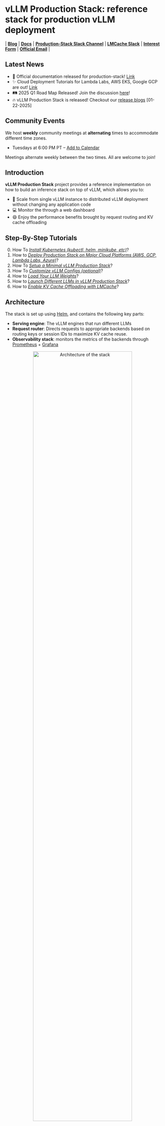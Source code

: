 # vLLM Production Stack: reference stack for production vLLM deployment

| [**Blog**](https://lmcache.github.io) | [**Docs**](https://docs.vllm.ai/projects/production-stack) | [**Production-Stack Slack Channel**](https://vllm-dev.slack.com/archives/C089SMEAKRA) | [**LMCache Slack**](https://join.slack.com/t/lmcacheworkspace/shared_invite/zt-2viziwhue-5Amprc9k5hcIdXT7XevTaQ) | [**Interest Form**](https://forms.gle/mQfQDUXbKfp2St1z7) | [**Official Email**](contact@lmcache.ai) |

## Latest News

- 📄 Official documentation released for production-stack! [Link](https://docs.vllm.ai/projects/production-stack)
- ✨ Cloud Deployment Tutorials for Lambda Labs, AWS EKS, Google GCP are out! [Link](https://github.com/vllm-project/production-stack/blob/main/tutorials)
- 🛤️ 2025 Q1 Road Map Released! Join the discussion [here](https://github.com/vllm-project/production-stack/issues/26)!
- 🔥 vLLM Production Stack is released! Checkout our [release blogs](https://blog.lmcache.ai/2025-01-21-stack-release) [01-22-2025]

## Community Events

We host **weekly** community meetings at **alternating** times to accommodate different time zones.

- Tuesdays at 6:00 PM PT – [Add to Calendar](https://drive.usercontent.google.com/u/0/uc?id=1iKpFrt-grVZSIbIXpnVlZyEvADcxLMj_&export=download)

Meetings alternate weekly between the two times. All are welcome to join!

## Introduction

**vLLM Production Stack** project provides a reference implementation on how to build an inference stack on top of vLLM, which allows you to:

- 🚀 Scale from single vLLM instance to distributed vLLM deployment without changing any application code
- 💻 Monitor the  through a web dashboard
- 😄 Enjoy the performance benefits brought by request routing and KV cache offloading

## Step-By-Step Tutorials

0. How To [*Install Kubernetes (kubectl, helm, minikube, etc)*](https://github.com/vllm-project/production-stack/blob/main/tutorials/00-install-kubernetes-env.md)?
1. How to [*Deploy Production Stack on Major Cloud Platforms (AWS, GCP, Lambda Labs, Azure)*](https://github.com/vllm-project/production-stack/blob/main/tutorials/cloud_deployments)?
2. How To [*Setup a Minimal vLLM Production Stack*](https://github.com/vllm-project/production-stack/blob/main/tutorials/01-minimal-helm-installation.md)?
3. How To [*Customize vLLM Configs (optional)*](https://github.com/vllm-project/production-stack/blob/main/tutorials/02-basic-vllm-config.md)?
4. How to [*Load Your LLM Weights*](https://github.com/vllm-project/production-stack/blob/main/tutorials/03-load-model-from-pv.md)?
5. How to [*Launch Different LLMs in vLLM Production Stack*](https://github.com/vllm-project/production-stack/blob/main/tutorials/04-launch-multiple-model.md)?
6. How to [*Enable KV Cache Offloading with LMCache*](https://github.com/vllm-project/production-stack/blob/main/tutorials/05-offload-kv-cache.md)?

## Architecture

The stack is set up using [Helm](https://helm.sh/docs/), and contains the following key parts:

- **Serving engine**: The vLLM engines that run different LLMs
- **Request router**: Directs requests to appropriate backends based on routing keys or session IDs to maximize KV cache reuse.
- **Observability stack**: monitors the metrics of the backends through [Prometheus](https://github.com/prometheus/prometheus) + [Grafana](https://grafana.com/)

<p align="center">
  <img src="https://github.com/user-attachments/assets/8f05e7b9-0513-40a9-9ba9-2d3acca77c0c" alt="Architecture of the stack" width="80%"/>
</p>

## Roadmap

We are actively working on this project and will release the following features soon. Please stay tuned!

- **Autoscaling** based on vLLM-specific metrics
- Support for **disaggregated prefill**
- **Router improvements** (e.g., more performant router using non-python languages, KV-cache-aware routing algorithm, better fault tolerance, etc)

## Deploying the stack via Helm

### Prerequisites

- A running Kubernetes (K8s) environment with GPUs
  - Run `cd utils && bash install-minikube-cluster.sh`
  - Or follow our [tutorial](tutorials/00-install-kubernetes-env.md)

### Deployment

vLLM Production Stack can be deployed via helm charts. Clone the repo to local and execute the following commands for a minimal deployment:

```bash
git clone https://github.com/vllm-project/production-stack.git
cd production-stack/
helm repo add vllm https://vllm-project.github.io/production-stack
helm install vllm vllm/vllm-stack -f tutorials/assets/values-01-minimal-example.yaml
```

The deployed stack provides the same [**OpenAI API interface**](https://docs.vllm.ai/en/latest/serving/openai_compatible_server.html?ref=blog.mozilla.ai#openai-compatible-server) as vLLM, and can be accessed through kubernetes service.

To validate the installation and and send query to the stack, refer to [this tutorial](tutorials/01-minimal-helm-installation.md).

For more information about customizing the helm chart, please refer to [values.yaml](https://github.com/vllm-project/production-stack/blob/main/helm/values.yaml) and our other [tutorials](https://github.com/vllm-project/production-stack/tree/main/tutorials).

### Uninstall

```bash
helm uninstall vllm
```

## Grafana Dashboard

### Features

The Grafana dashboard provides the following insights:

1. **Available vLLM Instances**: Displays the number of healthy instances.
2. **Request Latency Distribution**: Visualizes end-to-end request latency.
3. **Time-to-First-Token (TTFT) Distribution**: Monitors response times for token generation.
4. **Number of Running Requests**: Tracks the number of active requests per instance.
5. **Number of Pending Requests**: Tracks requests waiting to be processed.
6. **GPU KV Usage Percent**: Monitors GPU KV cache usage.
7. **GPU KV Cache Hit Rate**: Displays the hit rate for the GPU KV cache.

<p align="center">
  <img src="https://github.com/user-attachments/assets/05766673-c449-4094-bdc8-dea6ac28cb79" alt="Grafana dashboard to monitor the deployment" width="80%"/>
</p>

### Configuration

See the details in [`observability/README.md`](./observability/README.md)

## Router

The router ensures efficient request distribution among backends. It supports:

- Routing to endpoints that run different models
- Exporting observability metrics for each serving engine instance, including QPS, time-to-first-token (TTFT), number of pending/running/finished requests, and uptime
- Automatic service discovery and fault tolerance by Kubernetes API
- Model aliases
- Multiple different routing algorithms
  - Round-robin routing
  - Session-ID based routing
  - (WIP) prefix-aware routing

Please refer to the [router documentation](./src/vllm_router/README.md) for more details.

## Contributing

We welcome and value any contributions and collaborations.  Please check out [CONTRIBUTING.md](CONTRIBUTING.md) for how to get involved.

## License

This project is licensed under Apache License 2.0. See the `LICENSE` file for details.

---

For any issues or questions, feel free to open an issue or contact us ([@ApostaC](https://github.com/ApostaC), [@YuhanLiu11](https://github.com/YuhanLiu11), [@Shaoting-Feng](https://github.com/Shaoting-Feng)).
